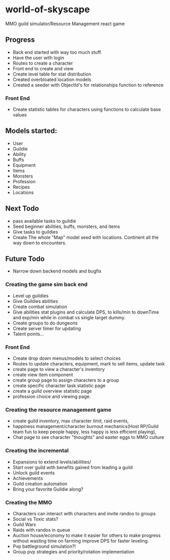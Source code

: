 # world-of-skyscape
MMO guild simulator/Resource Management react game

## Progress
* Back end started with way too much stuff.
* Have the user with login
* Routes to create a character
* Front end to create and view 
* Create level table for stat distribution
* Created overbloated location models 
* Created a seeder with ObjectId's for relationships function to reference

### Front End
* Create statistic tables for characters using functions to calculate base values


## Models started:
* User
* Guildie
* Ability
* Buffs
* Equipment
* Items
* Monsters
* Profession
* Recipes
* Locations

## Next Todo
* pass available tasks to guildie
* Seed beginner abilities, buffs, monsters, and items
* Give tasks to guildies
* Create The whole "Map" model seed with locations. Continent all the way down to encounters.

## Future Todo
* Narrow down backend models and bugfix
### Creating the game sim back end

* Level up guildies
* Give Guildies abilities
* Create combat simulation 
* Give abilities stat plugins and calculate DPS, to kills/min to downTime and exp/min while in combat vs single target dummy.
* Create groups to do dungeons
* Create server timer for updating 
* Talent points...

### Front End
* Create drop down menus/models to select choices
* Routes to update characters, equipment, mark to sell items, update task
* create page to view a character's inventory
* create view item component 
* create group page to assign characters to a group
* create specific character task statistic page
* create a guild overview statistic page
* profession choice and viewing page.

### Creating the resource management game
* create guild inventory, max character limit, raid events, 
* happiness management/character burnout mechanics(Host RP/Guild team fun to keep people happy, less happy is less efficient playing), 
* Chat page to see character "thoughts" and easter eggs to MMO culture


### Creating the incremental
* Expansions to extend levels/abilities/
* Start over guild with benefits gained from leading a guild
* Unlock guild events
* Achievements
* Guild creation automation
* Bring your favorite Guildie along?

### Creating the MMO
* Characters can interact with characters and invite randos to groups
* Social vs Toxic stats?
* Guild Wars
* Raids with randos in queue
* Auction house/economy to make it easier for others to make progress without wasting time on farming improve DPS for faster leveling.
* Pvp battleground simulation?!
* Group pvp strategies and priority/rotation implementation